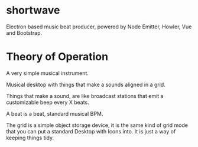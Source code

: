 # shortwave
Electron based music beat producer, powered by Node Emitter, Howler, Vue and Bootstrap.

# Theory of Operation

A very simple musical instrument.

Musical desktop with things that make a sounds aligned in a grid.

Things that make a sound, are like broadcast stations that emit a customizable beep every X beats.

A beat is a beat, standard musical BPM.

The grid is a simple object storage device, it is the same kind of grid mode that you can put a standard Desktop with Icons into. It is just a way of keeping things tidy.
